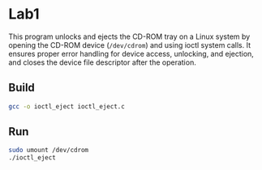 # Lab1

This program unlocks and ejects the CD-ROM tray on a Linux system by opening the CD-ROM device (`/dev/cdrom`) and using ioctl system calls. It ensures proper error handling for device access, unlocking, and ejection, and closes the device file descriptor after the operation.

## Build

```bash
gcc -o ioctl_eject ioctl_eject.c
```

## Run

```bash
sudo umount /dev/cdrom
./ioctl_eject
```